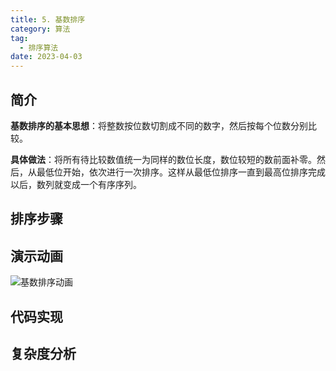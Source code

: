 ```yaml
---
title: 5. 基数排序
category: 算法
tag:
  - 排序算法
date: 2023-04-03
---
```


## 简介

**基数排序的基本思想**：将整数按位数切割成不同的数字，然后按每个位数分别比较。

**具体做法**：将所有待比较数值统一为同样的数位长度，数位较短的数前面补零。然后，从最低位开始，依次进行一次排序。这样从最低位排序一直到最高位排序完成以后，数列就变成一个有序序列。

## 排序步骤




## 演示动画

![基数排序动画](https://cdn.staticaly.com/gh/AlexChen68/image-hosting@master/blog/advance/基数排序.gif)

## 代码实现

## 复杂度分析